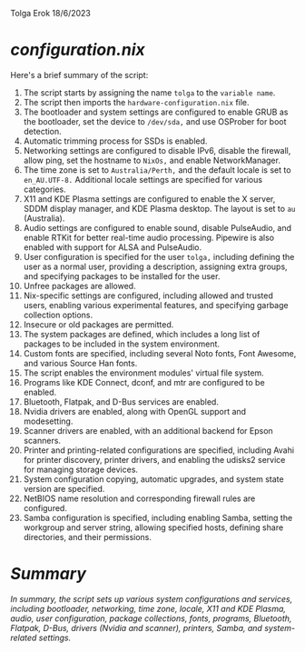 Tolga Erok 18/6/2023

# *configuration.nix*
Here's a brief summary of the script:

1. The script starts by assigning the name `tolga` to the `variable name`.
2. The script then imports the `hardware-configuration.nix` file.
3. The bootloader and system settings are configured to enable GRUB as the bootloader, set the device to `/dev/sda,` and use OSProber for boot detection.
4. Automatic trimming process for SSDs is enabled.
5. Networking settings are configured to disable IPv6, disable the firewall, allow ping, set the hostname to `NixOs,` and enable NetworkManager.
6. The time zone is set to `Australia/Perth,` and the default locale is set to `en_AU.UTF-8.` Additional locale settings are specified for various categories.
7. X11 and KDE Plasma settings are configured to enable the X server, SDDM display manager, and KDE Plasma desktop. The layout is set to `au` (Australia).
8. Audio settings are configured to enable sound, disable PulseAudio, and enable RTKit for better real-time audio processing. Pipewire is also enabled with support for ALSA and PulseAudio.
9. User configuration is specified for the user `tolga,` including defining the user as a normal user, providing a description, assigning extra groups, and specifying packages to be installed for the user.
10. Unfree packages are allowed.
11. Nix-specific settings are configured, including allowed and trusted users, enabling various experimental features, and specifying garbage collection options.
12. Insecure or old packages are permitted.
13. The system packages are defined, which includes a long list of packages to be included in the system environment.
14. Custom fonts are specified, including several Noto fonts, Font Awesome, and various Source Han fonts.
15. The script enables the environment modules' virtual file system.
16. Programs like KDE Connect, dconf, and mtr are configured to be enabled.
17. Bluetooth, Flatpak, and D-Bus services are enabled.
18. Nvidia drivers are enabled, along with OpenGL support and modesetting.
19. Scanner drivers are enabled, with an additional backend for Epson scanners.
20. Printer and printing-related configurations are specified, including Avahi for printer discovery, printer drivers, and enabling the udisks2 service for managing storage devices.
21. System configuration copying, automatic upgrades, and system state version are specified.
22. NetBIOS name resolution and corresponding firewall rules are configured.
23. Samba configuration is specified, including enabling Samba, setting the workgroup and server string, allowing specified hosts, defining share directories, and their permissions.

# *Summary*
*In summary, the script sets up various system configurations and services, including bootloader, networking, time zone, locale, X11 and KDE Plasma, audio, user configuration, package collections, fonts, programs, Bluetooth, Flatpak, D-Bus, drivers (Nvidia and scanner), printers, Samba, and system-related settings.*

[^note]:
